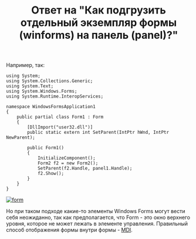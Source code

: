 ﻿---
title: "Ответ на \"Как подгрузить отдельный экземпляр формы (winforms) на панель (panel)?\""
se.owner.user_id: 240512
se.owner.display_name: "MSDN.WhiteKnight"
se.owner.link: "https://ru.stackoverflow.com/users/240512/msdn-whiteknight"
se.answer_id: 1065161
se.question_id: 1064529
se.post_type: answer
se.score: 1
se.is_accepted: False
---
<p>Например, так:</p>

<pre><code>using System;
using System.Collections.Generic;
using System.Text;
using System.Windows.Forms;
using System.Runtime.InteropServices;

namespace WindowsFormsApplication1
{
    public partial class Form1 : Form
    {
        [DllImport("user32.dll")]
        public static extern int SetParent(IntPtr hWnd, IntPtr NewParent);

        public Form1()
        {
            InitializeComponent();
            Form2 f2 = new Form2();
            SetParent(f2.Handle, panel1.Handle);
            f2.Show();            
        }           
    }    
}
</code></pre>

<p><a href="https://i.stack.imgur.com/F8mcG.png" rel="nofollow noreferrer"><img src="https://i.stack.imgur.com/F8mcG.png" alt="form"></a></p>

<p>Но при таком подходе какие-то элементы Windows Forms могут вести себя неожиданно, так как предполагается, что Form - это окно верхнего уровня, которое не может лежать в элементе управления. Правильный способ отображения формы внутри формы - <a href="https://docs.microsoft.com/en-us/dotnet/framework/winforms/advanced/multiple-document-interface-mdi-applications" rel="nofollow noreferrer">MDI</a>.</p>
